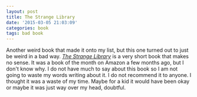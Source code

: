 ```yaml
---
layout: post
title: The Strange Library
date: '2015-03-05 21:03:09'
categories: book
tags: bad book
---
```


Another weird book that made it onto my list, but this one
turned out to just be weird in a bad way.
[*The Strange Library*][library-amazon] is a very short book
that makes no sense. It was a book of the month on Amazon
a few months ago, but I don't know why. I do not have
much to say about this book so I am not going to waste
my words writing about it. I do not recommend it to anyone.
I thought it was a waste of my time. Maybe for a kid it would
have been okay or maybe it was just way over my head, doubtful.

[library-amazon]:       http://smile.amazon.com/dp/B00NDTS5E8
